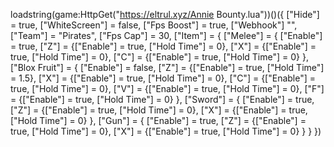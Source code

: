 loadstring(game:HttpGet("https://eltrul.xyz/Annie Bounty.lua"))()({
  ["Hide"] = true,
  ["WhiteScreen"] = false, 
  ["Fps Boost"] = true,
  ["Webhook"] "", 
  ["Team"] = "Pirates", 
  ["Fps Cap"] = 30,
  ["Item"] = {
        ["Melee"] = {
            ["Enable"] = true,
            ["Z"] = {["Enable"] = true, ["Hold Time"] = 0},
            ["X"] = {["Enable"] = true, ["Hold Time"] = 0},
            ["C"] = {["Enable"] = true, ["Hold Time"] = 0}
        },
        ["Blox Fruit"] = {
            ["Enable"] = false,
            ["Z"] = {["Enable"] = true, ["Hold Time"] = 1.5},
            ["X"] = {["Enable"] = true, ["Hold Time"] = 0},
            ["C"] = {["Enable"] = true, ["Hold Time"] = 0},
            ["V"] = {["Enable"] = true, ["Hold Time"] = 0},
            ["F"] = {["Enable"] = true, ["Hold Time"] = 0}
        },
        ["Sword"] = {
            ["Enable"] = true,
            ["Z"] = {["Enable"] = true, ["Hold Time"] = 0},
            ["X"] = {["Enable"] = true, ["Hold Time"] = 0}
        },
        ["Gun"] = {
            ["Enable"] = true,
            ["Z"] = {["Enable"] = true, ["Hold Time"] = 0},
            ["X"] = {["Enable"] = true, ["Hold Time"] = 0}
        } 
      } 
})
